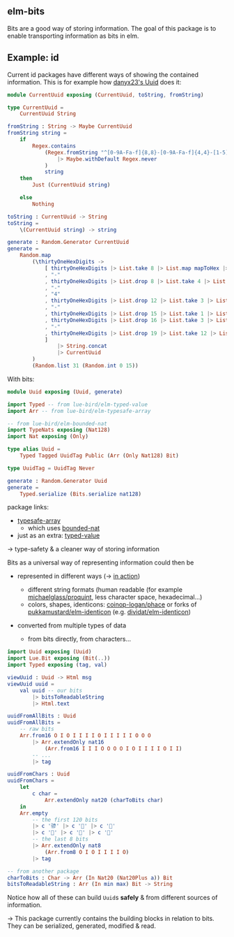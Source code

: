 ## elm-bits
Bits are a good way of storing information. The goal of this package is to enable transporting information as bits in elm.

## Example: id

Current id packages have different ways of showing the contained information. This is for example how [danyx23's Uuid][danyx23/elm-uuid#toString] does it:

```elm
module CurrentUuid exposing (CurrentUuid, toString, fromString)

type CurrentUuid =
    CurrentUuid String

fromString : String -> Maybe CurrentUuid
fromString string =
    if
        Regex.contains
            (Regex.fromString "^[0-9A-Fa-f]{8,8}-[0-9A-Fa-f]{4,4}-[1-5][0-9A-Fa-f]{3,3}-[8-9A-Ba-b][0-9A-Fa-f]{3,3}-[0-9A-Fa-f]{12,12}$"
                |> Maybe.withDefault Regex.never
            )
            string
    then
        Just (CurrentUuid string)

    else
        Nothing

toString : CurrentUuid -> String
toString =
    \(CurrentUuid string) -> string

generate : Random.Generator CurrentUuid
generate =
    Random.map
        (\thirtyOneHexDigits ->
            [ thirtyOneHexDigits |> List.take 8 |> List.map mapToHex |> String.fromList
            , "-"
            , thirtyOneHexDigits |> List.drop 8 |> List.take 4 |> List.map mapToHex |> String.fromList
            , "-"
            , "4"
            , thirtyOneHexDigits |> List.drop 12 |> List.take 3 |> List.map mapToHex |> String.fromList
            , "-"
            , thirtyOneHexDigits |> List.drop 15 |> List.take 1 |> List.map limitDigitRange8ToB |> List.map mapToHex |> String.fromList
            , thirtyOneHexDigits |> List.drop 16 |> List.take 3 |> List.map mapToHex |> String.fromList
            , "-"
            , thirtyOneHexDigits |> List.drop 19 |> List.take 12 |> List.map mapToHex |> String.fromList
            ]
                |> String.concat
                |> CurrentUuid
        )
        (Random.list 31 (Random.int 0 15))
```

With bits:

```elm
module Uuid exposing (Uuid, generate)

import Typed -- from lue-bird/elm-typed-value
import Arr -- from lue-bird/elm-typesafe-array

-- from lue-bird/elm-bounded-nat
import TypeNats exposing (Nat128)
import Nat exposing (Only)

type alias Uuid =
    Typed Tagged UuidTag Public (Arr (Only Nat128) Bit)

type UuidTag = UuidTag Never

generate : Random.Generator Uuid
generate =
    Typed.serialize (Bits.serialize nat128)
```

package links:

- [typesafe-array](https://package.elm-lang.org/packages/lue-bird/elm-typesafe-array/latest/)
    - which uses [bounded-nat](https://package.elm-lang.org/packages/lue-bird/elm-bounded-nat/latest/)
- just as an extra: [typed-value](https://package.elm-lang.org/packages/lue-bird/elm-typed-value/latest/)

→ type-safety & a cleaner way of storing information

Bits as a universal way of representing information could then be

- represented in different ways (→ [in action](https://lue-bird.github.io/elm-bits/try/))

    - different string formats (human readable (for example [michaelglass/proquint](https://package.elm-lang.org/packages/michaelglass/proquint/latest/), less character space, hexadecimal...)
    - colors, shapes, identicons: [coinop-logan/phace][coinop-logan/phace] or forks of [pukkamustard/elm-identicon](pukkamustard/elm-identicon) (e.g. [dividat/elm-identicon][dividat/elm-identicon])

- converted from multiple types of data

    - from bits directly, from characters...

```elm
import Uuid exposing (Uuid)
import Lue.Bit exposing (Bit(..))
import Typed exposing (tag, val)

viewUuid : Uuid -> Html msg
viewUuid uuid =
    val uuid -- our bits
        |> bitsToReadableString
        |> Html.text

uuidFromAllBits : Uuid
uuidFromAllBits =
    -- raw bits
    Arr.from16 O I O I I I I O I I I I I O O O
        |> Arr.extendOnly nat16
            (Arr.from16 I I I O O O O I O I I I I O I I)
        -- ...
        |> tag

uuidFromChars : Uuid
uuidFromChars =
    let
        c char =
            Arr.extendOnly nat20 (charToBits char)
    in
    Arr.empty
        -- the first 120 bits
        |> c '骖' |> c '򥔤' |> c '򚔤'
        |> c '򒒔' |> c '񉉉' |> c '𥩒'
        -- the last 8 bits
        |> Arr.extendOnly nat8
            (Arr.from8 O I O I I I I O)
        |> tag

-- from another package
charToBits : Char -> Arr (In Nat20 (Nat20Plus a)) Bit
bitsToReadableString : Arr (In min max) Bit -> String
```

Notice how all of these can build `Uuid`s **safely** & from different sources of information.

→ This package currently contains the building blocks in relation to bits. They can be serialized, generated, modified & read.

[coinop-logan/phace]: https://package.elm-lang.org/packages/coinop-logan/phace/latest/
[pukkamustard/elm-identicon]: https://github.com/pukkamustard/elm-identicon
[dividat/elm-identicon]: https://package.elm-lang.org/packages/dividat/elm-identicon/latest/
[danyx23/elm-uuid#toString]: https://package.elm-lang.org/packages/danyx23/elm-uuid/latest/Uuid#toString
